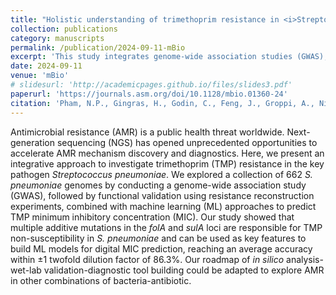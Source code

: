 ```yaml
---
title: "Holistic understanding of trimethoprim resistance in <i>Streptococcus pneumoniae</i> using an integrative approach of genome-wide association study, resistance reconstruction, and machine learning"
collection: publications
category: manuscripts
permalink: /publication/2024-09-11-mBio
excerpt: 'This study integrates genome-wide association studies (GWAS), functional validation, and machine learning to predict trimethoprim (TMP) resistance levels in <i>S. pneumoniae</i>.'
date: 2024-09-11
venue: 'mBio'
# slidesurl: 'http://academicpages.github.io/files/slides3.pdf'
paperurl: 'https://journals.asm.org/doi/10.1128/mbio.01360-24'
citation: 'Pham, N.P., Gingras, H., Godin, C., Feng, J., Groppi, A., Nikolski, M., Leprohon, P. and Ouellette, M., (2024). &quot;Holistic understanding of trimethoprim resistance in <i>Streptococcus pneumoniae</i> using an integrative approach of genome-wide association study, resistance reconstruction, and machine learning.&quot; <i>MBio</i>. 15(9), pp.e01360-24.'
---
```


Antimicrobial resistance (AMR) is a public health threat worldwide. Next-generation sequencing (NGS) has opened unprecedented opportunities to accelerate AMR mechanism discovery and diagnostics. Here, we present an integrative approach to investigate trimethoprim (TMP) resistance in the key pathogen *Streptococcus pneumoniae*. We explored a collection of 662 *S. pneumoniae* genomes by conducting a genome-wide association study (GWAS), followed by functional validation using resistance reconstruction experiments, combined with machine learning (ML) approaches to predict TMP minimum inhibitory concentration (MIC). Our study showed that multiple additive mutations in the *folA* and *sulA* loci are responsible for TMP non-susceptibility in *S. pneumoniae* and can be used as key features to build ML models for digital MIC prediction, reaching an average accuracy within ±1 twofold dilution factor of 86.3%. Our roadmap of *in silico* analysis-wet-lab validation-diagnostic tool building could be adapted to explore AMR in other combinations of bacteria-antibiotic.